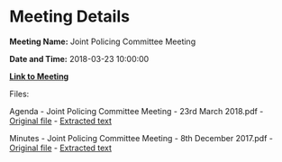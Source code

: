 # Meeting Details

**Meeting Name:** Joint Policing Committee Meeting

**Date and Time:** 2018-03-23 10:00:00

**[Link to Meeting](https://www.limerick.ie/council/whats-on/joint-policing-committee-meeting-3)**

Files: 

Agenda - Joint Policing Committee Meeting - 23rd March 2018.pdf - [Original file](https://www.limerick.ie/sites/default/files/media/documents/2020-09/agenda-limerick-joint-policing-committee-23rd-march-2018.pdf) - [Extracted text](./Agenda%20-%C2%A0Joint%20Policing%20Committee%20Meeting%20-%2023rd%20March%202018.md)

Minutes - Joint Policing Committee Meeting - 8th December 2017.pdf - [Original file](https://www.limerick.ie/sites/default/files/media/documents/2020-09/mintues-limerick-joint-policing-committee-8th-december-2017.pdf) - [Extracted text](./Minutes%20-%C2%A0Joint%20Policing%20Committee%20Meeting%20-%208th%20December%202017.md)

